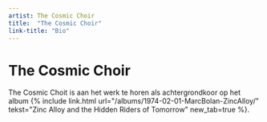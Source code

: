 ```yaml
---
artist: The Cosmic Choir
title:  "The Cosmic Choir"
link-title: "Bio"
---
```


# The Cosmic Choir

The Cosmic Choit is aan het werk te horen als achtergrondkoor op het album {% include link.html url="/albums/1974-02-01-MarcBolan-ZincAlloy/" tekst="Zinc Alloy and the Hidden Riders of Tomorrow" new_tab=true %}.
